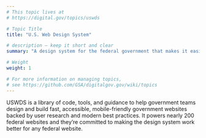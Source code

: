 ```yaml
---
# This topic lives at
# https://digital.gov/topics/uswds

# Topic Title
title: "U.S. Web Design System"

# description — keep it short and clear
summary: "A design system for the federal government that makes it easier to build accessible, mobile-friendly government websites for the American public."

# Weight
weight: 1

# For more information on managing topics,
# see https://github.com/GSA/digitalgov.gov/wiki/topics
---
```


USWDS is a library of code, tools, and guidance to help government teams design and build fast, accessible, mobile-friendly government websites backed by user research and modern best practices. It powers nearly 200 federal websites and they’re committed to making the design system work better for any federal website.
